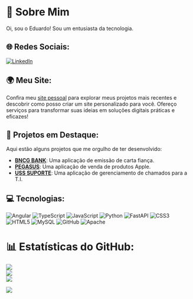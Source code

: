 # 💫 Sobre Mim
Oi, sou o Eduardo! Sou um entusiasta da tecnologia.

## 🌐 Redes Sociais:
[![LinkedIn](https://img.shields.io/badge/LinkedIn-%230077B5.svg?logo=linkedin&logoColor=white)](https://linkedin.com/in/eduardo-cravo-2789a7232/) 

## 🌍 Meu Site:
Confira meu [site pessoal](https://www.nextechnology.com.br) para explorar meus projetos mais recentes e descobrir como posso criar um site personalizado para você. Ofereço serviços para transformar suas ideias em soluções digitais práticas e eficazes!

## 🚀 Projetos em Destaque:
Aqui estão alguns projetos que me orgulho de ter desenvolvido:
- **[BNCG BANK](https://github.com/edugcravo/bncg)**: Uma aplicação de emissão de carta fiança.
- **[PEGASUS](https://github.com/edugcravo/pegasus)**: Uma aplicação de venda de produtos Apple.
- **[USS SUPORTE](https://github.com/edugcravo/sistema-chamados)**: Uma aplicação de gerenciamento de chamados para a T.I.

## 💻 Tecnologias:
![Angular](https://img.shields.io/badge/angular-%23DD0031.svg?style=for-the-badge&logo=angular&logoColor=white) ![TypeScript](https://img.shields.io/badge/typescript-%23007ACC.svg?style=for-the-badge&logo=typescript&logoColor=white) ![JavaScript](https://img.shields.io/badge/javascript-%23323330.svg?style=for-the-badge&logo=javascript&logoColor=%23F7DF1E) ![Python](https://img.shields.io/badge/python-3670A0?style=for-the-badge&logo=python&logoColor=ffdd54) ![FastAPI](https://img.shields.io/badge/FastAPI-005571?style=for-the-badge&logo=fastapi) ![CSS3](https://img.shields.io/badge/css3-%231572B6.svg?style=for-the-badge&logo=css3&logoColor=white) ![HTML5](https://img.shields.io/badge/html5-%23E34F26.svg?style=for-the-badge&logo=html5&logoColor=white) ![MySQL](https://img.shields.io/badge/mysql-4479A1.svg?style=for-the-badge&logo=mysql&logoColor=white) ![GitHub](https://img.shields.io/badge/github-%23121011.svg?style=for-the-badge&logo=github&logoColor=white) ![Apache](https://img.shields.io/badge/apache-%23D42029.svg?style=for-the-badge&logo=apache&logoColor=white)

# 📊 Estatísticas do GitHub:
![](https://github-readme-stats.vercel.app/api?username=edugcravo&theme=dark&hide_border=false&include_all_commits=false&count_private=false)<br/>
![](https://github-readme-streak-stats.herokuapp.com/?user=edugcravo&theme=dark&hide_border=false)<br/>
![](https://github-readme-stats.vercel.app/api/top-langs/?username=edugcravo&theme=dark&hide_border=false&include_all_commits=false&count_private=false&layout=compact)

[![](https://visitcount.itsvg.in/api?id=edugcravo&icon=0&color=0)](https://visitcount.itsvg.in)

<!-- Orgulhosamente criado com GPRM ( https://gprm.itsvg.in ) -->
